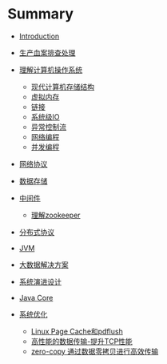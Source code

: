 # Summary

* [Introduction](README.md)
* [生产血案排查处理]()
* [理解计算机操作系统](computer/computer.md)
  * [现代计算机存储结构](computer/storeStructure.md)
  * [虚拟内存](computer/virtualMemory.md)
  * [链接](computer/link.md)
  * [系统级IO](computer/systemIO.md)
  * [异常控制流](computer/exceptionControl.md)
  * [网络编程](computer/networkprograming.md)
  * [并发编程](computer/concurrency.md)
* [网络协议]()
* [数据存储]()
* [中间件]()
  * [理解zookeeper]()
* [分布式协议]()
* [JVM]()
* [大数据解决方案]()
* [系统演进设计]()
* [Java Core]()

* [系统优化](systemoptimization/systemoptimization.md)
  * [Linux Page Cache和pdflush](systemoptimization/pageCacheAndPdflush.md)
  * [高性能的数据传输-提升TCP性能](systemoptimization/TCPPerformance.md)
  * [zero-copy 通过数据零拷贝进行高效传输](systemoptimization/zeroCopy.md)


